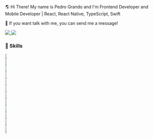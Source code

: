 

🌎 Hi There! My name is Pedro Grando and I'm Frontend Developer and Mobile Developer | React, React Native, TypeScript, Swift

💌 If you want talk with me, you can send me a message!

<p align="left">
  <a href="https://www.instagram.com/grando_03/" alt="Instagram">
    <img src="https://img.shields.io/badge/-Instagram-1C1C1C?style=for-the-badge&logo=Instagram&logoColor=00FFFF&link=https://www.instagram.com/grando_03/"/>
  </a>
  
  <a href="https://www.linkedin.com/in/pedro-grando-299300225/" alt="Linkedin">
    <img src="https://img.shields.io/badge/-Linkedin-1C1C1C?style=for-the-badge&logo=Linkedin&logoColor=00FFFF&link=https://www.linkedin.com/in/pedro-grando-   299300225/"/>
  </a>
</p>




### 🦄 Skills
<div style="width:5px; height:10px">
  <img height="22" alt="React" src="https://img.shields.io/badge/react-%2320232a.svg?style=for-the-badge&logo=react&logoColor=%2361DAFB"/>
  <img height="22" alt="ReactNative" src="https://img.shields.io/badge/react_native-%2320232a.svg?style=for-the-badge&logo=react&logoColor=%2361DAFB"/>
  <img height="22" alt="Next" src="https://img.shields.io/badge/Next-black?style=for-the-badge&logo=next.js&logoColor=white"/>
  <img height="22" alt="TypeScript" src="https://img.shields.io/badge/typescript-%23007ACC.svg?style=for-the-badge&logo=typescript&logoColor=white"/>
  <img height="22" alt="JavaScript" src="https://img.shields.io/badge/javascript-%23323330.svg?style=for-the-badge&logo=javascript&logoColor=%23F7DF1E"/>
  <img height="22" alt="StyledComponents" src="https://img.shields.io/badge/styled--components-DB7093?style=for-the-badge&logo=styled-components&logoColor=white"/>
  <img height="22" alt="Tailwindcss" src="https://img.shields.io/badge/tailwindcss-%2338B2AC.svg?style=for-the-badge&logo=tailwind-css&logoColor=white"/>
  <img height="22" alt="Swift" src="https://img.shields.io/badge/swift-F54A2A?style=for-the-badge&logo=swift&logoColor=white"/>
  <img height="22" alt="Git" src="https://img.shields.io/badge/git-%23F05033.svg?style=for-the-badge&logo=git&logoColor=white"/> 
  <img height="22" alt="Figma" src="https://img.shields.io/badge/figma-%23F24E1E.svg?style=for-the-badge&logo=figma&logoColor=white"/>
  <img height="22" alt="Swagger" src="https://img.shields.io/badge/-Swagger-%23Clojure?style=for-the-badge&logo=swagger&logoColor=white"/>
  <img height="22" alt="Postman" src="https://img.shields.io/badge/Postman-FF6C37?style=for-the-badge&logo=postman&logoColor=white"/> 
</div>
